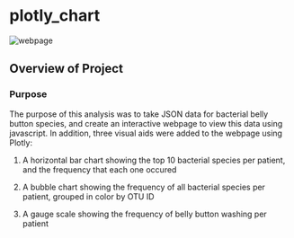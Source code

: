 # plotly_chart

![webpage](https://github.com/Nveatch/plotly_chart/blob/main/static/images/webpage.png)
## Overview of Project

### Purpose
The purpose of this analysis was to take JSON data for bacterial belly button species, and create an interactive webpage to view this data using javascript. In addition, three visual aids were added to the webpage using Plotly:

1. A horizontal bar chart showing the top 10 bacterial species per patient, and the frequency that each one occured

2. A bubble chart showing the frequency of all bacterial species per patient, grouped in color by OTU ID

3. A gauge scale showing the frequency of belly button washing per patient  